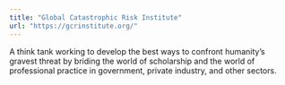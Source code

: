 ```yaml
---
title: "Global Catastrophic Risk Institute"
url: "https://gcrinstitute.org/"
---
```


 A think tank working to develop the best ways to confront humanity’s gravest threat by briding the world of scholarship and the world of professional practice in government, private industry, and other sectors.  
